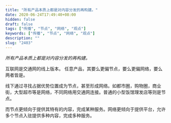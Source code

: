 ```yaml
---
title: "所有产品本质上都是对内容分发的再构建。"
date: 2020-06-24T17:49:40+08:00
hidden: false
draft: false
tags: ["传播", "节点", "网络", "观点"]
keywords: ["传播", "节点", "网络", "观点"]
description: ""
slug: "2403"
---
```

*所有产品本质上都是对内容分发的再构建。*

互联网是交通网的线上版本。
任意产品，其要么更偏节点，要么更偏网络，要么两者皆是。

<!--more-->

线下通过寻找占据优势位置成为节点，甚至形成网络。如都市圈，购物圈，商业街，大型超市等是网络，不同网络用交通网连接。普通的小型饭馆理发店等则是节点。

而节点更倾向于提供其特有的内容，完成某种服务。网络更倾向于提供平台，允许多个节点入驻提供多种内容，完成多种服务。
